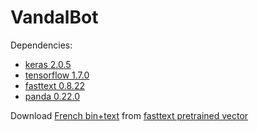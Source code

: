 # VandalBot

Dependencies:

- [keras 2.0.5][1]
- [tensorflow 1.7.0][2]
- [fasttext 0.8.22][3]
- [panda 0.22.0][4]
	
Download [French bin+text][6] from [fasttext pretrained vector][5]

[1]: https://keras.io/
[2]: https://www.tensorflow.org/
[3]: https://fasttext.cc/
[4]: https://pandas.pydata.org/
[5]: https://github.com/facebookresearch/fastText/blob/master/pretrained-vectors.md
[6]: https://s3-us-west-1.amazonaws.com/fasttext-vectors/wiki.fr.zip
